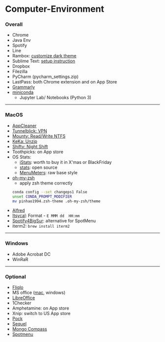 # Computer-Environment

### Overall

* Chrome
* Java Env
* Spotify
* Line
* Rambox: [customize dark theme](https://github.com/pinhao1994/Computer-Environment/blob/master/Rambox)
* Sublime Text: [setup instruction](https://github.com/pinhao1994/Computer-Environment/blob/master/sublime-text.md)
* Dropbox
* Filezilla
* PyCharm (pycharm_settings.zip)
* LastPass: both Chrome extension and on App Store
* [Grammarly](https://app.grammarly.com)
* [miniconda](https://docs.conda.io/en/latest/miniconda.html)
  * Jupyter Lab/ Notebooks (Python 3)

---

### MacOS

* [AppCleaner](https://freemacsoft.net/appcleaner/)
* [Tunnelblick: VPN](https://tunnelblick.net/)
* [Mounty: Read/Write NTFS](https://mac.filehorse.com/download-mounty/)
* [KeKa: Unzip](https://www.keka.io/en/)
* [Shifty: Night Shift](https://shifty.natethompson.io/en/)
* Toothpicks: on App store
* OS Stats: 
  * [iStats](https://drive.google.com/file/d/1W7xyxoxytAIETmN7_25QXMbplDhBYAH9/view?usp=sharing): worth to buy it in X'mas or BlackFriday
  * [stats](https://github.com/exelban/stats): open source
  * [MenuMeters](https://member.ipmu.jp/yuji.tachikawa/MenuMetersElCapitan/): raw base style
* [oh-my-zsh](https://0n3z3r0n3.medium.com/oh-my-zsh-configuration-guide-for-macos-terminal-3ee6003b09d5)
  * apply zsh theme correctly
  ```bash
  conda config --set changeps1 False
  unset CONDA_PROMPT_MODIFIER
  mv pinhao1994.zsh-theme .oh-my-zsh/theme
  ```
* [Alfred](https://www.alfredapp.com/)
* [Itsycal](https://www.mowglii.com/itsycal/): Format - `E MMM dd  HH:mm`
* [Spotify4BigSur](https://github.com/fabiusBile/Spotify4BigSur): alternative for SpotMenu
* iterm2: `brew install iterm2`
  
---

### Windows
* Adobe Acrobat DC
* WinRaR

---

### Optional
* [Fliqlo](https://fliqlo.com/)
* MS office ([mac](https://drive.google.com/file/d/12FGjwn0kZY4fOZfkbsC_TfjWjPri1ohu/view?usp=sharing), windows)
* [LibreOffice](https://www.libreoffice.org/) 
* 1Checker
* Amphetamine: on App store
* Xnip: switch to US App store
* [Pock](https://pock.dev/)
* [Sequel](http://www.sequelpro.com/)
* [Mongo Compass](https://www.mongodb.com/try/download/compass)
* [Spotmenu](https://kmikiy.github.io/SpotMenu/)